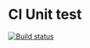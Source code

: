 # CI Unit test

[![Build status](https://ci.appveyor.com/api/projects/status/qyp8ethms3piwxs1?svg=true)](https://ci.appveyor.com/project/Vasilij-jV/home-work-unit-test)